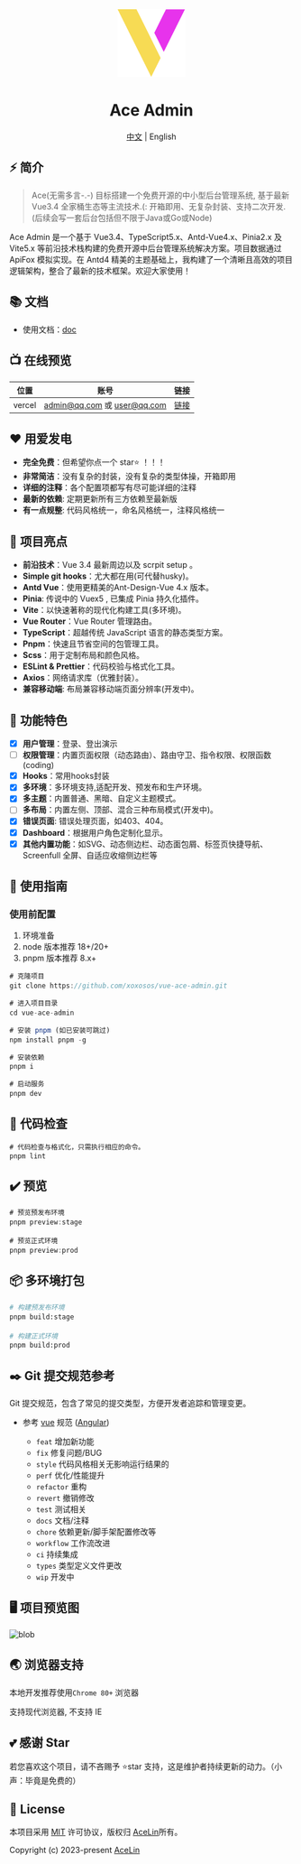 <div align="center">
  <img alt="Ace Admin" width="120" height="120" src="./src/assets/logo.svg">
  <h1>Ace Admin</h1>
  <span><a href="./README.md">中文</a> | English</span>
</div>

## ⚡ 简介

> Ace(无需多言-.-) 目标搭建一个免费开源的中小型后台管理系统, 基于最新 Vue3.4 全家桶生态等主流技术.(: 开箱即用、无复杂封装、支持二次开发. (后续会写一套后台包括但不限于Java或Go或Node)

Ace Admin 是一个基于 Vue3.4、TypeScript5.x、Antd-Vue4.x、Pinia2.x 及 Vite5.x 等前沿技术栈构建的免费开源中后台管理系统解决方案。项目数据通过 ApiFox 模拟实现。在 Antd4 精美的主题基础上，我构建了一个清晰且高效的项目逻辑架构，整合了最新的技术框架。欢迎大家使用！

## 📚 文档

- 使用文档：[doc](https://ace-admin-doc.vercel.app/)

## 📺 在线预览

| 位置   | 账号                        | 链接                                                                 |
| ------ | --------------------------- | -------------------------------------------------------------------- |
| vercel | admin@qq.com 或 user@qq.com | <a href="https://vue-ace-admin.vercel.app/" target="_blank">链接</a> |

## ❤️ 用爱发电

- **完全免费**：但希望你点一个 star⭐ ！！！
- **非常简洁**：没有复杂的封装，没有复杂的类型体操，开箱即用
- **详细的注释**：各个配置项都写有尽可能详细的注释
- **最新的依赖**: 定期更新所有三方依赖至最新版
- **有一点规整**: 代码风格统一，命名风格统一，注释风格统一

## 📖 项目亮点

- **前沿技术**：Vue 3.4 最新周边以及 scrpit setup 。
- **Simple git hooks**：尤大都在用(可代替husky)。
- **Antd Vue**：使用更精美的Ant-Design-Vue 4.x 版本。
- **Pinia**: 传说中的 Vuex5 , 已集成 Pinia 持久化插件。
- **Vite**：以快速著称的现代化构建工具(多环境)。
- **Vue Router**：Vue Router 管理路由。
- **TypeScript**：超越传统 JavaScript 语言的静态类型方案。
- **Pnpm**：快速且节省空间的包管理工具。
- **Scss**：用于定制布局和颜色风格。
- **ESLint & Prettier**：代码校验与格式化工具。
- **Axios**：网络请求库（优雅封装）。
- **兼容移动端**: 布局兼容移动端页面分辨率(开发中)。

## 📔 功能特色

- [x] **用户管理**：登录、登出演示
- [ ] **权限管理**：内置页面权限（动态路由）、路由守卫、指令权限、权限函数(coding)
- [x] **Hooks**：常用hooks封装
- [x] **多环境**：多环境支持,适配开发、预发布和生产环境。
- [x] **多主题**：内置普通、黑暗、自定义主题模式。
- [ ] **多布局**：内置左侧、顶部、混合三种布局模式(开发中)。
- [x] **错误页面**: 错误处理页面，如403、404。
- [x] **Dashboard**：根据用户角色定制化显示。
- [x] **其他内置功能**：如SVG、动态侧边栏、动态面包屑、标签页快捷导航、Screenfull 全屏、自适应收缩侧边栏等

## 🚀 使用指南

### 使用前配置

1. 环境准备
2. node 版本推荐 18+/20+
3. pnpm 版本推荐 8.x+

```js
# 克隆项目
git clone https://github.com/xoxosos/vue-ace-admin.git
```

```js
# 进入项目目录
cd vue-ace-admin
```

```js
# 安装 pnpm (如已安装可跳过)
npm install pnpm -g
```

```js
# 安装依赖
pnpm i
```

```js
# 启动服务
pnpm dev
```

## 🔧 代码检查

```shell
# 代码检查与格式化，只需执行相应的命令。
pnpm lint
```

## ✔️ 预览

```js
# 预览预发布环境
pnpm preview:stage

# 预览正式环境
pnpm preview:prod
```

## 📦️ 多环境打包

```bash
# 构建预发布环境
pnpm build:stage

# 构建正式环境
pnpm build:prod
```

## ✒️ Git 提交规范参考

Git 提交规范，包含了常见的提交类型，方便开发者追踪和管理变更。

- 参考 [vue](https://github.com/vuejs/vue/blob/dev/.github/COMMIT_CONVENTION.md)
  规范 ([Angular](https://github.com/conventional-changelog/conventional-changelog/tree/master/packages/conventional-changelog-angular))

  - `feat` 增加新功能
  - `fix` 修复问题/BUG
  - `style` 代码风格相关无影响运行结果的
  - `perf` 优化/性能提升
  - `refactor` 重构
  - `revert` 撤销修改
  - `test` 测试相关
  - `docs` 文档/注释
  - `chore` 依赖更新/脚手架配置修改等
  - `workflow` 工作流改进
  - `ci` 持续集成
  - `types` 类型定义文件更改
  - `wip` 开发中

## 🖥️ 项目预览图

<div>
   <img src="https://pic.imgdb.cn/item/654b506fc458853aef84d579.jpg" alt="blob">
</div>

## 🌏 浏览器支持

本地开发推荐使用`Chrome 80+` 浏览器

支持现代浏览器, 不支持 IE

## 💕 感谢 Star

若您喜欢这个项目，请不吝赐予 ⭐star 支持，这是维护者持续更新的动力。（小声：毕竟是免费的）

## 📄 License

本项目采用 [MIT](./LICENSE) 许可协议，版权归 [AceLin](https://github.com/xoxosos)所有。

Copyright (c) 2023-present [AceLin](https://github.com/xoxosos)
